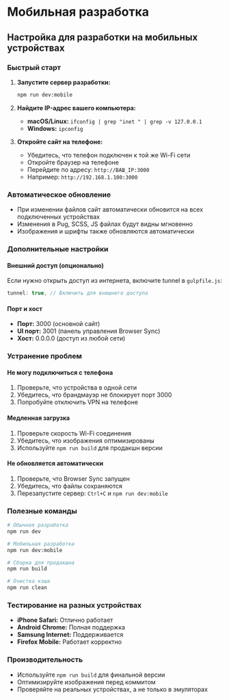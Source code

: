 # Мобильная разработка

## Настройка для разработки на мобильных устройствах

### Быстрый старт

1. **Запустите сервер разработки:**
   ```bash
   npm run dev:mobile
   ```

2. **Найдите IP-адрес вашего компьютера:**
   - **macOS/Linux:** `ifconfig | grep "inet " | grep -v 127.0.0.1`
   - **Windows:** `ipconfig`

3. **Откройте сайт на телефоне:**
   - Убедитесь, что телефон подключен к той же Wi-Fi сети
   - Откройте браузер на телефоне
   - Перейдите по адресу: `http://ВАШ_IP:3000`
   - Например: `http://192.168.1.100:3000`

### Автоматическое обновление

- При изменении файлов сайт автоматически обновится на всех подключенных устройствах
- Изменения в Pug, SCSS, JS файлах будут видны мгновенно
- Изображения и шрифты также обновляются автоматически

### Дополнительные настройки

#### Внешний доступ (опционально)
Если нужно открыть доступ из интернета, включите tunnel в `gulpfile.js`:
```javascript
tunnel: true, // Включить для внешнего доступа
```

#### Порт и хост
- **Порт:** 3000 (основной сайт)
- **UI порт:** 3001 (панель управления Browser Sync)
- **Хост:** 0.0.0.0 (доступ из любой сети)

### Устранение проблем

#### Не могу подключиться с телефона
1. Проверьте, что устройства в одной сети
2. Убедитесь, что брандмауэр не блокирует порт 3000
3. Попробуйте отключить VPN на телефоне

#### Медленная загрузка
1. Проверьте скорость Wi-Fi соединения
2. Убедитесь, что изображения оптимизированы
3. Используйте `npm run build` для продакшн версии

#### Не обновляется автоматически
1. Проверьте, что Browser Sync запущен
2. Убедитесь, что файлы сохраняются
3. Перезапустите сервер: `Ctrl+C` и `npm run dev:mobile`

### Полезные команды

```bash
# Обычная разработка
npm run dev

# Мобильная разработка
npm run dev:mobile

# Сборка для продакшна
npm run build

# Очистка кэша
npm run clean
```

### Тестирование на разных устройствах

- **iPhone Safari:** Отлично работает
- **Android Chrome:** Полная поддержка
- **Samsung Internet:** Поддерживается
- **Firefox Mobile:** Работает корректно

### Производительность

- Используйте `npm run build` для финальной версии
- Оптимизируйте изображения перед коммитом
- Проверяйте на реальных устройствах, а не только в эмуляторах





